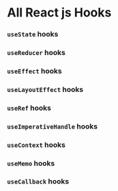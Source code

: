# All React js Hooks

### `useState` hooks

### `useReducer` hooks

### `useEffect` hooks

### `useLayoutEffect` hooks

### `useRef` hooks

### `useImperativeHandle` hooks

### `useContext` hooks

### `useMemo` hooks

### `useCallback` hooks
